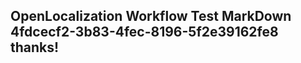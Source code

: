 <properties
ms.topic="hero-topic"
ms.test1="hero-topic"
ms.test2="test"/>

## OpenLocalization Workflow Test MarkDown 4fdcecf2-3b83-4fec-8196-5f2e39162fe8 thanks!
<!--HONumber=Mar16_HO2-->
